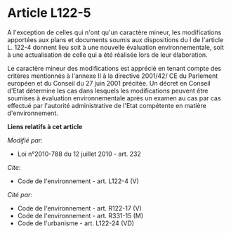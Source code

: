 # Article L122-5

A l'exception de celles qui n'ont qu'un caractère mineur, les modifications apportées aux plans et documents soumis aux
dispositions du I de l'article L. 122-4 donnent lieu soit à une nouvelle évaluation environnementale, soit à une
actualisation de celle qui a été réalisée lors de leur élaboration. 

Le caractère mineur des modifications est apprécié en tenant compte des critères mentionnés à l'annexe II à la directive
2001/42/ CE du Parlement européen et du Conseil du 27 juin 2001 précitée. Un décret en Conseil d'Etat détermine les cas dans
lesquels les modifications peuvent être soumises à évaluation environnementale après un examen au cas par cas effectué par
l'autorité administrative de l'Etat compétente en matière d'environnement.

**Liens relatifs à cet article**

_Modifié par_:

  - Loi n°2010-788 du 12 juillet 2010 - art. 232

_Cite_:

  - Code de l'environnement - art. L122-4 (V)

_Cité par_:

  - Code de l'environnement - art. R122-17 (V)
  - Code de l'environnement - art. R331-15 (M)
  - Code de l'urbanisme - art. L122-24 (VD)
